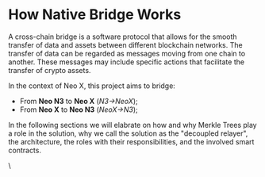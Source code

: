 # How Native Bridge Works

A cross-chain bridge is a software protocol that allows for the smooth transfer of data and assets between different blockchain networks. The transfer of data can be regarded as messages moving from one chain to another. These messages may include specific actions that facilitate the transfer of crypto assets.

In the context of Neo X, this project aims to bridge:

* From **Neo N3** to **Neo X** (_N3->NeoX_);
* From **Neo X** to **Neo N3** (_NeoX->N3_);

In the following sections we will elabrate on how and why Merkle Trees play a role in the solution, why we call the solution as the "decoupled relayer", the architecture, the roles with their responsibilities, and the involved smart contracts.





\
